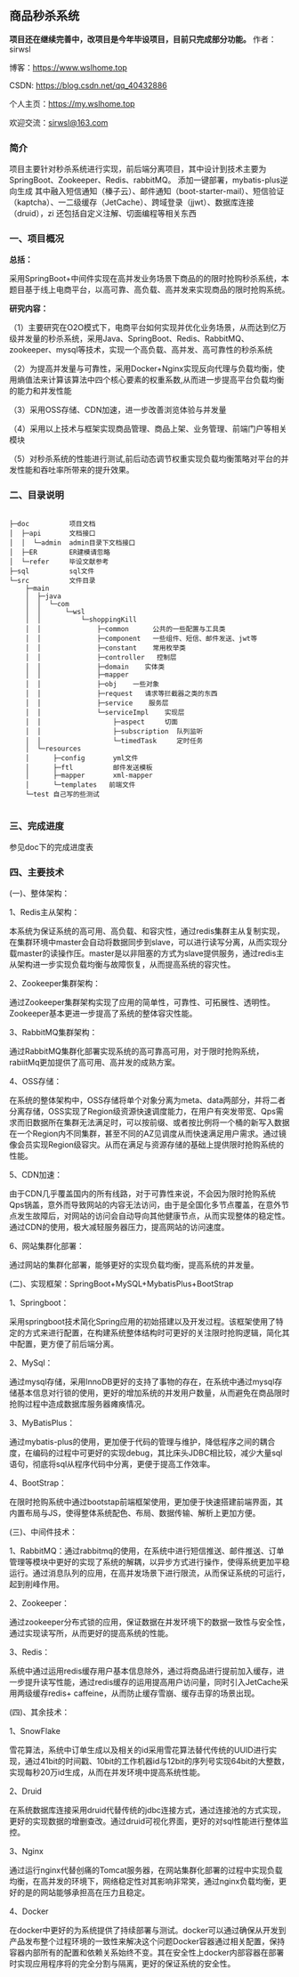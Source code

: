 ## 商品秒杀系统

**项目还在继续完善中，改项目是今年毕设项目，目前只完成部分功能。**
作者：sirwsl

博客：https://www.wslhome.top

CSDN: https://blog.csdn.net/qq_40432886

个人主页：https://my.wslhome.top

欢迎交流：sirwsl@163.com



### 简介

项目主要针对秒杀系统进行实现，前后端分离项目，其中设计到技术主要为SpringBoot、Zookeeper、Redis、rabbitMQ。
添加一键部署，mybatis-plus逆向生成 其中融入短信通知（榛子云）、邮件通知（boot-starter-mail）、短信验证（kaptcha）、一二级缓存（JetCache）、跨域登录（jjwt）、数据库连接（druid），zi
还包括自定义注解、切面编程等相关东西

### 一、项目概况
**总括：** 

采用SpringBoot+中间件实现在高并发业务场景下商品的的限时抢购秒杀系统，本题目基于线上电商平台，以高可靠、高负载、高并发来实现商品的限时抢购系统。

**研究内容：**

（1）主要研究在O2O模式下，电商平台如何实现并优化业务场景，从而达到亿万级并发量的秒杀系统，采用Java、SpringBoot、Redis、RabbitMQ、zookeeper、mysql等技术，实现一个高负载、高并发、高可靠性的秒杀系统

（2）为提高并发量与可靠性，采用Docker+Nginx实现反向代理与负载均衡，使用熵值法来计算该算法中四个核心要素的权重系数,从而进一步提高平台负载均衡的能力和并发性能

（3）采用OSS存储、CDN加速，进一步改善浏览体验与并发量

（4）采用以上技术与框架实现商品管理、商品上架、业务管理、前端门户等相关模块

（5）对秒杀系统的性能进行测试,前后动态调节权重实现负载均衡策略对平台的并发性能和吞吐率所带来的提升效果。

### 二、目录说明
```

├─doc          项目文档
│  ├─api       文档接口
│  │  └─admin  admin目录下文档接口
│  ├─ER        ER建模请忽略
│  └─refer     毕设文献参考
├─sql          sql文件
└─src		   文件目录
    ├─main
    │  ├─java
    │  │  └─com
    │  │      └─wsl
    │  │          └─shoppingKill
    │  │              ├─common      公共的一些配置与工具类
    │  │              ├─component   一些组件、短信、邮件发送、jwt等
    │  │              ├─constant    常用枚举类
    │  │              ├─controller   控制层
    │  │              ├─domain    实体类
    │  │              ├─mapper 
    │  │              ├─obj    一些对象
    │  │              ├─request   请求等拦截器之类的东西
    │  │              ├─service    服务层
    │  │              └─serviceImpl    实现层
    │  │                  ├─aspect     切面
    │  │                  ├─subscription  队列监听
    │  │                  └─timedTask     定时任务
    │  └─resources
    │      ├─config       yml文件
    │      ├─ftl          邮件发送模板
    │      ├─mapper       xml-mapper
    │      └─templates   前端文件
    └─test 自己写的些测试
     

```

### 三、完成进度

参见doc下的完成进度表



  

### 四、主要技术

(一)、整体架构：

1、Redis主从架构：

本系统为保证系统的高可用、高负载、和容灾性，通过redis集群主从复制实现，在集群环境中master会自动将数据同步到slave，可以进行读写分离，从而实现分载master的读操作压。master是以非阻塞的方式为slave提供服务，通过redis主从架构进一步实现负载均衡与故障恢复，从而提高系统的容灾性。

2、Zookeeper集群架构：

通过Zookeeper集群架构实现了应用的简单性，可靠性、可拓展性、透明性。Zookeeper基本更进一步提高了系统的整体容灾性能。

3、RabbitMQ集群架构：

通过RabbitMQ集群化部署实现系统的高可靠高可用，对于限时抢购系统，rabiitMq更加提供了高可用、高并发的成熟方案。

4、OSS存储：

在系统的整体架构中，OSS存储将单个对象分离为meta、data两部分，并将二者分离存储，OSS实现了Region级资源快速调度能力，在用户有突发带宽、Qps需求而旧数据所在集群无法满足时，可以按前缀、或者按比例将一个桶的新写入数据在一个Region内不同集群，甚至不同的AZ见调度从而快速满足用户需求。通过镜像会员实现Region级容灾。从而在满足与资源存储的基础上提供限时抢购系统的性能。

5、CDN加速：

由于CDN几乎覆盖国内的所有线路，对于可靠性来说，不会因为限时抢购系统Qps锅盖，意外而导致网站的内容无法访问，由于是全国化多节点覆盖，在意外节点发生故障后，对网站的访问会自动导向其他健康节点，从而实现整体的稳定性。通过CDN的使用，极大减轻服务器压力，提高网站的访问速度。

6、网站集群化部署：

通过网站的集群化部署，能够更好的实现负载均衡，提高系统的并发量。



(二)、实现框架：SpringBoot+MySQL+MybatisPlus+BootStrap

1、Springboot：

采用springboot技术简化Spring应用的初始搭建以及开发过程。该框架使用了特定的方式来进行配置，在构建系统整体结构时可更好的关注限时抢购逻辑，简化其中配置，更方便了前后端分离。

2、MySql：

通过mysql存储，采用InnoDB更好的支持了事物的存在，在系统中通过mysql存储基本信息对行锁的使用，更好的增加系统的并发用户数量，从而避免在商品限时抢购过程中造成数据库服务器瘫痪情况。

3、MyBatisPlus：

通过mybatis-plus的使用，更加便于代码的管理与维护，降低程序之间的耦合度，在编码的过程中可更好的实现debug，其比床头JDBC相比较，减少大量sql语句，彻底将sql从程序代码中分离，更便于提高工作效率。

4、BootStrap：

在限时抢购系统中通过bootstap前端框架使用，更加便于快速搭建前端界面，其内置布局与JS，使得整体系统配色、布局、数据传输、解析上更加方便。

(三)、中间件技术：

1、RabbitMQ：通过rabbitmq的使用，在系统中进行短信推送、邮件推送、订单管理等模块中更好的实现了系统的解耦，以异步方式进行操作，使得系统更加平稳运行。通过消息队列的应用，在高并发场景下进行限流，从而保证系统的可运行，起到削峰作用。

2、Zookeeper：

通过zookeeper分布式锁的应用，保证数据在并发环境下的数据一致性与安全性，通过实现读写所，从而更好的提高系统的性能。

3、Redis：

系统中通过运用redis缓存用户基本信息除外，通过将商品进行提前加入缓存，进一步提升读写性能，通过redis缓存的运用提高用户访问量，同时引入JetCache采用两级缓存redis+ caffeine，从而防止缓存雪崩、缓存击穿的场景出现。

(四)、其余技术：

1、SnowFlake

雪花算法，系统中订单生成以及相关的id采用雪花算法替代传统的UUID进行实现，通过41bit的时间戳、10bit的工作机器id与12bit的序列号实现64bit的大整数，实现每秒20万id生成，从而在并发环境中提高系统性能。

2、Druid

在系统数据库连接采用druid代替传统的jdbc连接方式，通过连接池的方式实现，更好的实现数据的增删查改。通过druid可视化界面，更好的对sql性能进行整体监控。

3、Nginx

通过运行nginx代替创痛的Tomcat服务器，在网站集群化部署的过程中实现负载均衡，在高并发的环境下，网络稳定性对其影响非常笑，通过nginx负载均衡，更好的是的网站能够承担高在压力且稳定。

4、Docker

在docker中更好的为系统提供了持续部署与测试。docker可以通过确保从开发到产品发布整个过程环境的一致性来解决这个问题Docker容器通过相关配置，保持容器内部所有的配置和依赖关系始终不变。其在安全性上docker内部容器在部署时实现应用程序将的完全分割与隔离，更好的保证系统的安全性。





